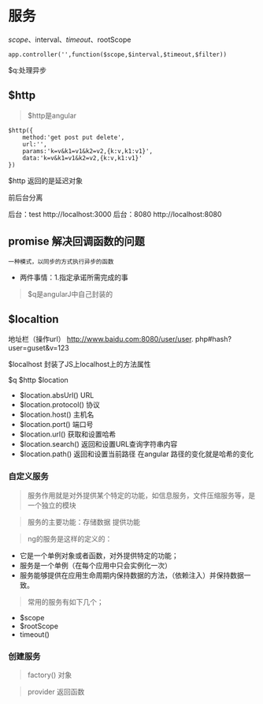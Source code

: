 # 服务

$scope、$interval、$timeout、$rootScope

```
app.controller('',function($scope,$interval,$timeout,$filter))
```
$q:处理异步

## $http 

> $http是angular

    $http({
        method:'get post put delete',
        url:'',
        params:'k=v&k1=v1&k2=v2,{k:v,k1:v1}',
        data:'k=v&k1=v1&k2=v2,{k:v,k1:v1}'
    })
$http 返回的是延迟对象


前后台分离

后台：test  http://localhost:3000
后台：8080   http://localhost:8080


## promise 解决回调函数的问题

```
一种模式，以同步的方式执行异步的函数
```
* 两件事情：1.指定承诺所需完成的事


> $q是angularJ中自己封装的


## $localtion 
地址栏（操作url）
http://www.baidu.com:8080/user/user.
php#hash?user=guset&v=123


$localhost 封装了JS上localhost上的方法属性


$q   $http  $location

* $location.absUrl()      URL
* $location.protocol() 协议
* $location.host()     主机名
* $location.port()      端口号
* $location.url()        获取和设置哈希
* $location.search() 返回和设置URL查询字符串内容
* $location.path()   返回和设置当前路径        在angular  路径的变化就是哈希的变化


### 自定义服务
> 服务作用就是对外提供某个特定的功能，如信息服务，文件压缩服务等，是一个独立的模块

> 服务的主要功能：存储数据  提供功能

> ng的服务是这样的定义的：
- 它是一个单例对象或者函数，对外提供特定的功能；
- 服务是一个单例（在每个应用中只会实例化一次）
- 服务能够提供在应用生命周期内保持数据的方法，（依赖注入）并保持数据一致。

> 常用的服务有如下几个；
- $scope
- $rootScope
- timeout()

### 创建服务
> factory()  对象

> provider 返回函数




